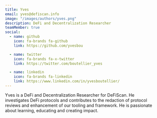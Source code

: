 ```yaml
---
title: Yves
email: yves@defiscan.info
image: "/images/authors/yves.png"
description: DeFi and Decentralization Researcher
teamMember: true
social:
  - name: github
    icon: fa-brands fa-github
    link: https://github.com/yvesbou

  - name: twitter
    icon: fa-brands fa-x-twitter
    link: https://twitter.com/boutellier_yves

  - name: linkedin
    icon: fa-brands fa-linkedin
    link: https://www.linkedin.com/in/yvesboutellier/
---
```


Yves is a DeFi and Decentralization Researcher for DeFiScan. He investigates DeFi protocols and contributes to
the redaction of protocol reviews and enhancement of our tooling and framework. He is passionate about learning, educating and creating impact.
